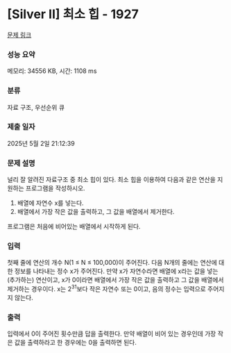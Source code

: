 # [Silver II] 최소 힙 - 1927 

[문제 링크](https://www.acmicpc.net/problem/1927) 

### 성능 요약

메모리: 34556 KB, 시간: 1108 ms

### 분류

자료 구조, 우선순위 큐

### 제출 일자

2025년 5월 2일 21:12:39

### 문제 설명

<p>널리 잘 알려진 자료구조 중 최소 힙이 있다. 최소 힙을 이용하여 다음과 같은 연산을 지원하는 프로그램을 작성하시오.</p>

<ol>
	<li>배열에 자연수 x를 넣는다.</li>
	<li>배열에서 가장 작은 값을 출력하고, 그 값을 배열에서 제거한다.</li>
</ol>

<p>프로그램은 처음에 비어있는 배열에서 시작하게 된다.</p>

### 입력 

 <p>첫째 줄에 연산의 개수 N(1 ≤ N ≤ 100,000)이 주어진다. 다음 N개의 줄에는 연산에 대한 정보를 나타내는 정수 x가 주어진다. 만약 x가 자연수라면 배열에 x라는 값을 넣는(추가하는) 연산이고, x가 0이라면 배열에서 가장 작은 값을 출력하고 그 값을 배열에서 제거하는 경우이다. x는 2<sup>31</sup>보다 작은 자연수 또는 0이고, 음의 정수는 입력으로 주어지지 않는다.</p>

### 출력 

 <p>입력에서 0이 주어진 횟수만큼 답을 출력한다. 만약 배열이 비어 있는 경우인데 가장 작은 값을 출력하라고 한 경우에는 0을 출력하면 된다.</p>

